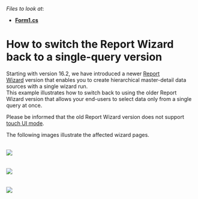 <!-- default file list -->
*Files to look at*:

* **[Form1.cs](./CS/UseLegacyReportWizard/Form1.cs)**
<!-- default file list end -->
# How to switch the Report Wizard back to a single-query version


<p>Starting with version 16.2, we have introduced a newer <a href="https://documentation.devexpress.com/#XtraReports/CustomDocument4254">Report Wizard</a> version that enables you to create hierarchical master-detail data sources with a single wizard run. <br>This example illustrates how to switch back to using the older Report Wizard version that allows your end-users to select data only from a single query at once.</p>
<p>Please be informed that the old Report Wizard version does not support <a href="https://documentation.devexpress.com/WindowsForms/DevExpress.XtraEditors.WindowsFormsSettings.TouchUIMode.property">touch UI mode</a>.</p>
<p>The following images illustrate the affected wizard pages.</p>
<p><br><img src="https://raw.githubusercontent.com/DevExpress-Examples/how-to-switch-the-report-wizard-back-to-a-single-query-version-t452242/16.2.3+/media/ac5ab931-ad80-11e6-80bf-00155d62480c.png"><br><br><br><img src="https://raw.githubusercontent.com/DevExpress-Examples/how-to-switch-the-report-wizard-back-to-a-single-query-version-t452242/16.2.3+/media/b29bcc55-ad80-11e6-80bf-00155d62480c.png"><br><br><br><img src="https://raw.githubusercontent.com/DevExpress-Examples/how-to-switch-the-report-wizard-back-to-a-single-query-version-t452242/16.2.3+/media/b852d13d-ad80-11e6-80bf-00155d62480c.png"></p>

<br/>



